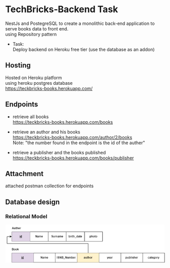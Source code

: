 # TechBricks-Backend Task
NestJs and PostegreSQL to create a monolithic back-end application to serve books data to front end.    
using Repository pattern
* Task:   
Deploy backend on Heroku free tier (use the database as an addon)

## Hosting

Hosted on Heroku platform    
using heroku postgres database    
https://teckbricks-books.herokuapp.com/



## Endpoints

* retrieve all books  
  https://teckbricks-books.herokuapp.com/books
  
  
*  retrieve an author and his books   
  https://teckbricks-books.herokuapp.com/author/2/books   
    Note: "the number found in the endpoint is the id of the auther"  
  
  
*  retrieve a publisher and the books published   
  https://teckbricks-books.herokuapp.com/books/publisher
  
  
  ## Attachment
  
  attached postman collection for endpoints
  
  ## Database design
  ### Relational Model
  ![Relational Model](https://github.com/magdamagdy/TechBricks-Task/blob/main/Relational%20Model.png)
